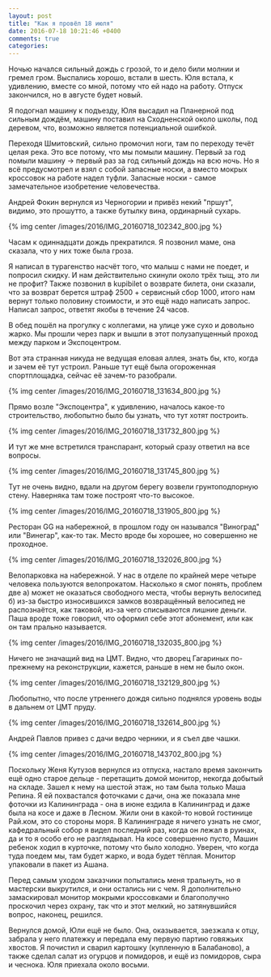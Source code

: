 ```yaml
---
layout: post
title: "Как я провёл 18 июля"
date: 2016-07-18 10:21:46 +0400
comments: true
categories: 
---
```

Ночью начался сильный дождь с грозой, то и дело били молнии и гремел гром. Выспались хорошо, встали в шесть. Юля встала, к удивлению, вместе со мной, потому что ей надо на работу. Отпуск закончился, но в августе будет новый.

Я подогнал машину к подъезду, Юля высадил на Планерной под сильным дождём, машину поставил на Сходненской около школы, под деревом, что, возможно является потенциальной ошибкой.

Переходя Шмитовский, сильно промочил ноги, там по переходу течёт целая река. Это все потому, что мы помыли машину. Первый за год помыли машину -> первый раз за год сильный дождь на всю ночь. Но я всё предусмотрел и взял с собой запасные носки, а вместо мокрых кроссовок на работе надел туфли. Запасные носки - самое замечательное изобретение человечества.

Андрей Фокин вернулся из Черногории и привёз некий "пршут", видимо, это прошутто, а также бутылку вина, ординарный сухарь.

{% img center /images/2016/IMG_20160718_102342_800.jpg %}

Часам к одиннадцати дождь прекратился. Я позвонил маме, она сказала, что у них тоже была гроза.

Я написал в турагенство насчёт того, что малыш с нами не поедет, и попросил скидку. И нам действительно скинули около трёх тыщ, это ли не профит? Также позвонил в kupibilet о возврате билета, они сказали, что за возврат берется штраф 2500 + сервисный сбор 1000, итого нам вернут только половину стоимости, и это ещё надо написать запрос. Написал запрос, ответят якобы в течение 24 часов.

В обед пошёл на прогулку с коллегами, на улице уже сухо и довольно жарко. Мы прошли через парк и вышли в этот полузапущенный проход между парком и Экспоцентром.

Вот эта странная никуда не ведущая еловая аллея, знать бы, кто, когда и зачем её тут устроил. Раньше тут ещё была огороженная спортплощадка, сейчас её зачем-то разобрали.

{% img center /images/2016/IMG_20160718_131634_800.jpg %}

Прямо возле "Экспоцентра", к удивлению, началось какое-то строительство, любопытно было бы узнать, что тут хотят построить.

{% img center /images/2016/IMG_20160718_131732_800.jpg %}

И тут же мне встретился транспарант, который сразу ответил на все вопросы.

{% img center /images/2016/IMG_20160718_131745_800.jpg %}

Тут не очень видно, вдали на другом берегу возвели грунтоподпорную стену. Наверняка там тоже построят что-то высокое.

{% img center /images/2016/IMG_20160718_131905_800.jpg %} 

Ресторан GG на набережной, в прошлом году он назывался "Виноград" или "Винегар", как-то так. Место вроде бы хорошее, но совершенно не проходное.

{% img center /images/2016/IMG_20160718_132026_800.jpg %}

Велопарковка на набережной. У нас в отделе по крайней мере четыре человека пользуются велопрокатом. Насколько я смог понять, проблем две а) может не оказаться свободного места, чтобы вернуть велосипед б) из-за быстро износившихся замков возвращённый велосипед не распознаётся, как таковой, из-за чего списываются лишние деньги. Паша вроде тоже говорил, что оформил себе этот абонемент, или как он там прально называется.

{% img center /images/2016/IMG_20160718_132035_800.jpg %}

Ничего не значащий вид на ЦМТ. Видно, что дворец Гагариных по-прежнему на реконструкции, кажется, раньше в нем не было окон.

{% img center /images/2016/IMG_20160718_132129_800.jpg %}

Любопытно, что после утреннего дождя сильно поднялся уровень воды в дальнем от ЦМТ пруду.

{% img center /images/2016/IMG_20160718_132614_800.jpg %}

Андрей Павлов привез с дачи ведро черники, и я съел две чашки.

{% img center /images/2016/IMG_20160718_143702_800.jpg %}

Поскольку Женя Кутузов вернулся из отпуска, настало время закончить ещё одно старое дельце - перетащить домой монитор, некогда добытый на складе. Зашел к нему на шестой этаж, но там была только Маша Репина. Я ей похвастался фоточками с дачи, она же показала мне фоточки из Калининграда - она в июне ездила в Калининград и даже была на косе и даже в Лесном. Жили они в какой-то новой гостинице Рай.ком, это со стороны моря. В Калининграде я ничего узнать не смог, кафедральный собор я видел последний раз, когда он лежал в руинах, да и то я особо его не разглядывал. На косе совершенно пусто, Машин ребенок ходил в курточке, потому что было холодно. Уверен, что когда туда поедем мы, там будет жарко, и вода будет тёплая. Монитор упаковали в пакет из Ашана.

Перед самым уходом заказчики попытались меня тральнуть, но я мастерски выкрутился, и они остались ни с чем. Я дополнительно замаскировал монитор мокрыми кроссовками и благополучно проскочил через охрану, так что и этот мелкий, но затянувшийся вопрос, наконец, решился.

Вернулся домой, Юли ещё не было. Она, оказывается, заезжала к отцу, забрала у него платежку и передала ему первую партию говяжьих хвостов. Я почистил и сварил картошку (купленную в Балабаново), а также сделал салат из огурцов и помидоров, и ещё из помидоров, сыра и чеснока. Юля приехала около восьми.
